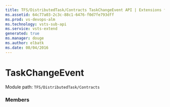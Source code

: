 ```yaml
---
title: TFS/DistributedTask/Contracts TaskChangeEvent API | Extensions for Visual Studio Team Services
ms.assetid: 64c77a03-2c3c-88c1-6476-f0d7fe793dff
ms.prod: vs-devops-alm
ms.technology: vsts-sub-api
ms.service: vsts-extend
generated: true
ms.manager: douge
ms.author: elbatk
ms.date: 08/04/2016
---
```


# TaskChangeEvent

Module path: `TFS/DistributedTask/Contracts`


### Members

